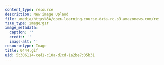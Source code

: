 ```yaml
---
content_type: resource
description: New image Uplaod
file: /media/https%3A/open-learning-course-data-rc.s3.amazonaws.com/res-21g-01-kana-spring-2010/5b306114ced1c10ad2cd1a2be7c05b31_0444.gif
file_type: image/gif
image_metadata:
  caption: ''
  credit: ''
  image-alt: ''
resourcetype: Image
title: 0444.gif
uid: 5b306114-ced1-c10a-d2cd-1a2be7c05b31
---
```

